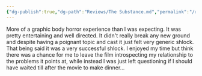 ```yaml
---
{"dg-publish":true,"dg-path":"Reviews/The Substance.md","permalink":"/reviews/the-substance/","tags":["review/movie"],"updated":"2024-10-22T04:08:34.940+01:00"}
---
```



More of a graphic body horror experience than I was expecting. It was pretty entertaining and well directed. It didn't really break any new ground and despite having a poignant topic and cast it just felt very generic shlock. That being said it was a very successful shlock. I enjoyed my time but think there was a chance for me to leave the film introspecting my relationship to the problems it points at, while instead I was just left questioning if I should have waited till after the movie to make dinner...

